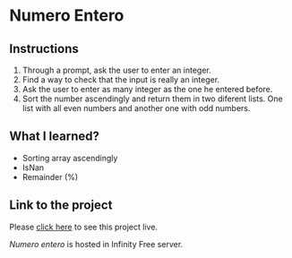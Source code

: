 # Numero Entero

## Instructions

1. Through a prompt, ask the user to enter an integer.
2. Find a way to check that the input is really an integer.
3. Ask the user to enter as many integer as the one he entered before.
4. Sort the number ascendingly and return them in two diferent lists. One list with all even numbers and another one with odd numbers. 
   
## What I learned?

- Sorting array ascendingly
- IsNan
- Remainder (%)


## Link to the project
Please [click here](http://foc-dwes.epizy.com/dwec/04/) to see this project live.

*Numero entero* is hosted in Infinity Free server.
